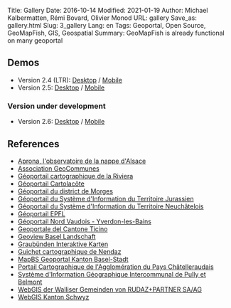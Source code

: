 Title: Gallery
Date: 2016-10-14
Modified: 2021-01-19
Author: Michael Kalbermatten, Rémi Bovard, Olivier Monod
URL: gallery
Save_as: gallery.html
Slug: 3_gallery
Lang: en
Tags: Geoportal, Open Source, GeoMapFish, GIS, Geospatial
Summary: GeoMapFish is already functional on many geoportal

## Demos

* Version 2.4 (LTR): [Desktop](https://geomapfish-demo-2-4.camptocamp.com/?lang=en) / [Mobile](https://geomapfish-demo-2-4.camptocamp.com/mobile?lang=en)
* Version 2.5: [Desktop](https://geomapfish-demo-2-5.camptocamp.com/?lang=en) / [Mobile](https://geomapfish-demo-2-5.camptocamp.com/mobile?lang=en)

### Version under development

* Version 2.6: [Desktop](https://geomapfish-demo-2-6.camptocamp.com/?lang=en) / [Mobile](https://geomapfish-demo-2-6.camptocamp.com/mobile?lang=en)

## References

* [Aprona, l'observatoire de la nappe d'Alsace](https://carto.aprona.net/)
* [Association GeoCommunes](http://www.geocommunes.ch/references/)
* [Géoportail cartographique de la Riviera](https://map.cartoriviera.ch/)
* [Géoportail Cartolacôte](https://map.cartolacote.ch/)
* [Géoportail du district de Morges](https://map.cjl.ch/)
* [Géoportail du Système d'Information du Territoire Jurassien](https://geo.jura.ch/)
* [Géoportail du Système d'Information du Territoire Neuchâtelois](https://sitn.ne.ch/)
* [Géoportail EPFL](https://geoportail.epfl.ch/)
* [Géoportail Nord Vaudois - Yverdon-les-Bains](https://mapnv.ch/)
* [Geoportale del Cantone Ticino](https://map.geo.ti.ch/)
* [Geoview Basel Landschaft](https://geoview.bl.ch/)
* [Graubünden Interaktive Karten](http://map.geo.gr.ch/)
* [Guichet cartographique de Nendaz](https://nendaz-geoportail.sig.cloud.camptocamp.net/)
* [MapBS Geoportal Kanton Basel-Stadt](https://map.geo.bs.ch/)
* [Portail Cartographique de l'Agglomération du Pays Châtelleraudais](https://carto.grand-chatellerault.fr/)
* [Système d'Information Géographique Intercommunal de Pully et Belmont](https://www.sigip.ch/)
* [WebGIS der Walliser Gemeinden von RUDAZ+PARTNER SA/AG](https://www.vsgis.ch/)
* [WebGIS Kanton Schwyz](https://map.geo.sz.ch/)
